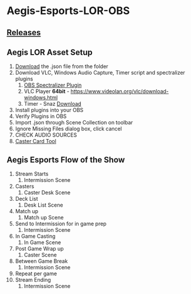 # Aegis-Esports-LOR-OBS

## [Releases](https://github.com/hivar94/AegisEsports/releases)

## Aegis LOR Asset Setup

1. [Download](https://github.com/hivar94/AegisEsports/releases) the .json file from the folder
2. Download VLC, Windows Audio Capture, Timer script and spectralizer plugins
	1. [OBS Spectralizer Plugin](https://github.com/univrsal/spectralizer/releases)
	2. VLC Player **64bit** - https://www.videolan.org/vlc/download-windows.html
	3. Timer - Snaz [Download](https://github.com/JimmyAppelt/Snaz/releases)
3. Install plugins into your OBS
4. Verify Plugins in OBS
5. Import .json through Scene Collection on toolbar
6. Ignore Missing Files dialog box, click cancel
7. CHECK AUDIO SOURCES
8. [Caster Card Tool](https://creative-runeterra.netlify.app/)


## Aegis Esports Flow of the Show

1. Stream Starts
	1. Intermission Scene
2. Casters
	1. Caster Desk Scene
3. Deck List
	1. Desk List Scene
4. Match up
	1. Match up Scene
5. Send to Intermission for in game prep
	1. Intermission Scene
6. In Game Casting
	1. In Game Scene
5. Post Game Wrap up
	1. Caster Scene
7. Between Game Break
	1. Intermission Scene
8. Repeat per game
9. Stream Ending
	1. Intermission Scene
